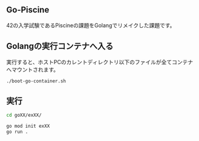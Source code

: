 ## Go-Piscine
42の入学試験であるPiscineの課題をGolangでリメイクした課題です。

## Golangの実行コンテナへ入る
実行すると、ホストPCのカレントディレクトリ以下のファイルが全てコンテナへマウントされます。
```
./boot-go-container.sh
```

## 実行
```bash
cd goXX/exXX/
```
```bash
go mod init exXX
go run .
```
